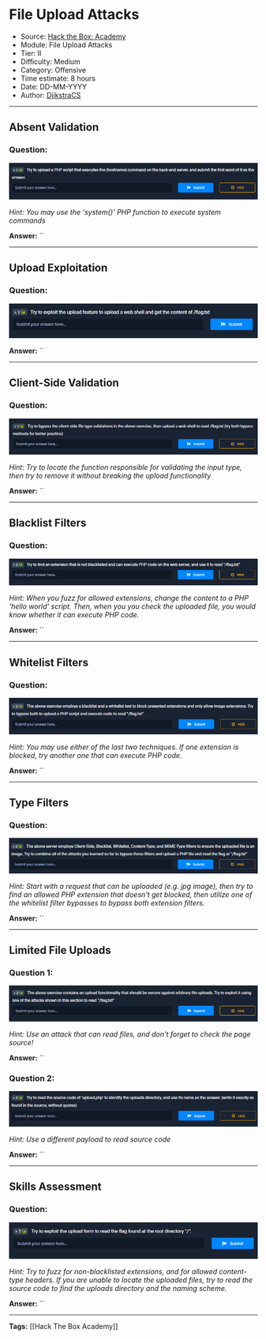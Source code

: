 # File Upload Attacks
* Source: [Hack the Box: Academy](https://academy.hackthebox.com/)
* Module: File Upload Attacks
* Tier: II
* Difficulty: Medium
* Category: Offensive
* Time estimate: 8 hours
* Date: DD-MM-YYYY
* Author: [DjikstraCS](https://github.com/DjikstraCS)

---
## Absent Validation
### Question:
![](./attachments/Pasted%20image%2020220705125513.png)

*Hint: You may use the 'system()' PHP function to execute system commands*

**Answer:** ``

---
## Upload Exploitation
### Question:
![](./attachments/Pasted%20image%2020220705125814.png)


**Answer:** ``

---
## Client-Side Validation
### Question:
![](./attachments/Pasted%20image%2020220705125856.png)

*Hint: Try to locate the function responsible for validating the input type, then try to remove it without breaking the upload functionality*

**Answer:** ``

---
## Blacklist Filters
### Question:
![](./attachments/Pasted%20image%2020220705125935.png)

*Hint: When you fuzz for allowed extensions, change the content to a PHP 'hello world' script. Then, when you you check the uploaded file, you would know whether it can execute PHP code.*

**Answer:** ``

---
## Whitelist Filters
### Question:
![](./attachments/Pasted%20image%2020220705130035.png)

*Hint: You may use either of the last two techniques. If one extension is blocked, try another one that can execute PHP code.*

**Answer:** ``

---
## Type Filters
### Question:
![](./attachments/Pasted%20image%2020220705130135.png)

*Hint: Start with a request that can be uploaded (e.g. jpg image), then try to find an allowed PHP extension that doesn't get blocked, then utilize one of the whitelist filter bypasses to bypass both extension filters.*

**Answer:** ``

---
## Limited File Uploads
### Question 1:
![](./attachments/Pasted%20image%2020220705130232.png)

*Hint: Use an attack that can read files, and don't forget to check the page source!*

**Answer:** ``

### Question 2:
![](./attachments/Pasted%20image%2020220705130403.png)

*Hint: Use a different payload to read source code*

**Answer:** ``

---
## Skills Assessment
### Question:
![](./attachments/Pasted%20image%2020220705130538.png)

*Hint: Try to fuzz for non-blacklisted extensions, and for allowed content-type headers. If you are unable to locate the uploaded files, try to read the source code to find the uploads directory and the naming scheme.*

**Answer:** ``

---
**Tags:** [[Hack The Box Academy]]